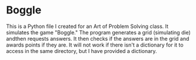 # Boggle
This is a Python file I created for an Art of Problem Solving class. It simulates the game "Boggle." 
The program generates a grid (simulating die) andthen requests answers. It then checks if the answers are in the grid and awards points if
they are. It will not work if there isn't a dictionary for it to access in the same directory, but I have provided a dictionary. 
